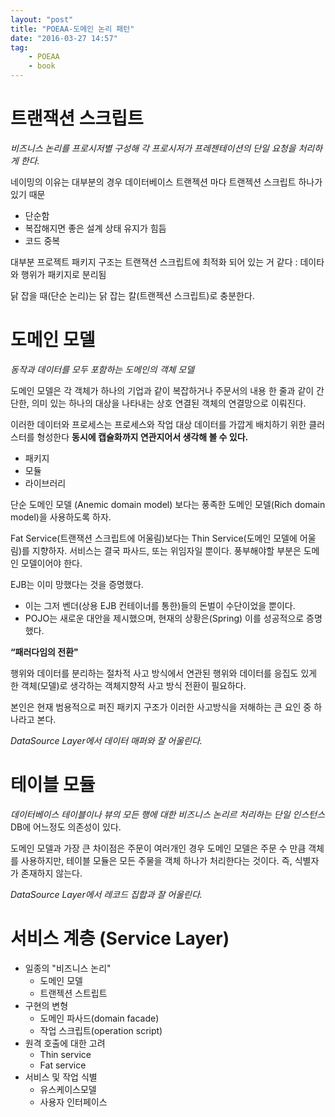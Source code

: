 ```yaml
---
layout: "post"
title: "POEAA-도메인 논리 패턴"
date: "2016-03-27 14:57"
tag:
    - POEAA
    - book
---
```


# 트랜잭션 스크립트

_비즈니스 논리를 프로시저별 구성해 각 프로시저가 프레젠테이션의 단일 요청을 처리하게 한다._

네이밍의 이유는 대부분의 경우 데이터베이스 트랜젝션 마다 트랜젝션 스크립트 하나가 있기 때문

- 단순함
- 복잡해지면 좋은 설계 상태 유지가 힘듬
- 코드 중복

대부분 프로젝트 패키지 구조는 트랜잭션 스크립트에 최적화 되어 있는 거 같다 : 데이타와 행위가 패키지로 분리됨

닭 잡을 때(단순 논리)는 닭 잡는 칼(트랜젝션 스크립트)로 충분한다.

# 도메인 모델

_동작과 데이터를 모두 포함하는 도메인의 객체 모델_

도메인 모델은 각 객체가 하나의 기업과 같이 복잡하거나 주문서의 내용 한 줄과 같이 간단한, 의미  있는 하나의 대상을 나타내는 상호 연결된 객체의 연결망으로 이뤄진다.

이러한 데이터와 프로세스는 프로세스와 작업 대상 데이터를 가깝게 배치하기 위한 클러스터를 형성한다
**동시에 캡슐화까지 연관지어서 생각해 볼 수 있다.**

- 패키지
- 모듈
- 라이브러리

단순 도메인 모델 (Anemic domain model) 보다는 풍족한 도메인 모델(Rich domain model)을 사용하도록 하자.

Fat Service(트랜잭션 스크립트에 어울림)보다는 Thin Service(도메인 모델에 어울림)를 지향하자.
서비스는 결국 파사드, 또는 위임자일 뿐이다. 풍부해야할 부분은 도메인 모델이어야 한다.

EJB는 이미 망했다는 것을 증명했다.

- 이는 그저 벤더(상용 EJB 컨테이너를 통한)들의 돈벌이 수단이었을 뿐이다.
- POJO는 새로운 대안을 제시했으며, 현재의 상황은(Spring) 이를 성공적으로 증명했다.

**“패러다임의 전환"**

행위와 데이터를 분리하는 절차적 사고 방식에서
연관된 행위와 데이터를 응집도 있게 한 객체(모델)로 생각하는 객체지향적 사고 방식 전환이 필요하다.

본인은 현재 범용적으로 퍼진 패키지 구조가 이러한 사고방식을 저해하는 큰 요인 중 하나라고 본다.

_DataSource Layer에서 데이터 매퍼와 잘 어울린다._

# 테이블 모듈

_데이터베이스 테이블이나 뷰의 모든 행에 대한 비즈니스 논리르 처리하는 단일 인스턴스_
DB에 어느정도 의존성이 있다.

도메인 모델과 가장 큰 차이점은 주문이 여러개인 경우 도메인 모델은 주문 수 만큼 객체를 사용하지만, 테이블 모듈은 모든 주물을 객체 하나가 처리한다는 것이다. 즉, 식별자가 존재하지 않는다.

_DataSource Layer에서 레코드 집합과 잘 어울린다._

# 서비스 계층 (Service Layer)

- 일종의 "비즈니스 논리"
    - 도메인 모델
    - 트랜젝션 스트립트
- 구현의 변형
    - 도메인 파사드(domain facade)
    - 작업 스크립트(operation script)
- 원격 호출에 대한 고려
    - Thin service
    - Fat service
- 서비스 및 작업 식별
    - 유스케이스모델
    - 사용자 인터페이스
